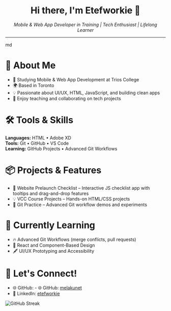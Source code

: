 <h1 align="center">Hi there, I'm Etefworkie 👋</h1>
<p align="center">
  <i>Mobile & Web App Developer in Training | Tech Enthusiast | Lifelong Learner</i>
</p>

---

md
# 🧠 About Me

- 📘 Studying Mobile & Web App Development at Trios College
- 🌍 Based in Toronto
- 💡 Passionate about UI/UX, HTML, JavaScript, and building clean apps
- 🤝 Enjoy teaching and collaborating on tech projects

# 🛠️ Tools & Skills

**Languages:**  HTML • Adobe XD  
**Tools:**      Git • GitHub • VS Code  
**Learning:**   GitHub Projects • Advanced Git Workflows

# 📦 Projects & Features

- 🌱 Website Prelaunch Checklist – Interactive JS checklist app with tooltips and drag-and-drop features  
- 💡 VCC Course Projects – Hands-on HTML/CSS projects  
- 🧪 Git Practice – Advanced Git workflow demos and experiments

# 🧠 Currently Learning

- 🔥 Advanced Git Workflows (merge conflicts, pull requests)  
- 🧩 React and Component-Based Design  
- 🖋️ UI/UX Prototyping and Accessibility

# 📣 Let's Connect!

- 🌐 GitHub: - 🌐 GitHub: [melakunet](https://github.com/melakunet) 
- 🧳 LinkedIn: [etefworkie](https://www.linkedin.com/in/ademe-etefworkie-melaku-3b286b2b5/)
<!-- GitHub Streak Stats -->
![GitHub Streak](https://streak-stats.demolab.com?user=melakunet&theme=tokyonight&hide_border=true)
